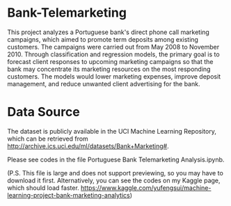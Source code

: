 # Bank-Telemarketing 
This project analyzes a Portuguese bank's direct phone call marketing campaigns, which aimed to promote term deposits among existing customers. The campaigns were carried out from May 2008 to November 2010.
Through classification and regression models, the primary goal is to forecast client responses to upcoming marketing campaigns so that the bank may concentrate its marketing resources on the most responding customers. The models would lower marketing expenses, improve deposit management, and reduce unwanted client advertising for the bank.


# Data Source
The dataset is publicly available in the UCI Machine Learning Repository, which can be retrieved from
http://archive.ics.uci.edu/ml/datasets/Bank+Marketing#.

Please see codes in the file Portuguese Bank Telemarketing Analysis.ipynb.

(P.S. This file is large and does not support previewing, so you may have to download it first. Alternatively, you can see the codes on my Kaggle page, which should load faster.
https://www.kaggle.com/yufengsui/machine-learning-project-bank-marketing-analytics)
